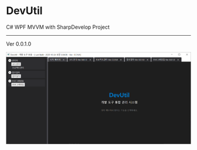 # DevUtil
C# WPF MVVM with SharpDevelop Project

---------------------------
Ver 0.0.1.0

<img src='https://github.com/sigmak/DevUtil/blob/main/scimages/DevUtil_v-0-0-1-0.png' />
